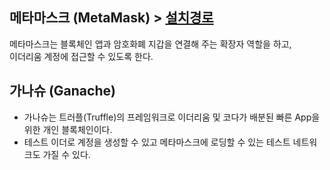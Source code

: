 ## 메타마스크 (MetaMask) > [설치경로](https://metamask.io/)

메타마스크는 블록체인 앱과 암호화폐 지갑을 연결해 주는 확장자 역할을 하고, <br>이더리움 계정에 접근할 수 있도록 한다.

## 가나슈 (Ganache)

* 가나슈는 트러플(Truffle)의 프레임워크로 이더리움 및 코다가 배분된 빠른 App을 위한 개인 블록체인이다.
* 테스트 이더로 계정을 생성할 수 있고 메타마스크에 로딩할 수 있는 테스트 네트워크도 가질 수 있다.
